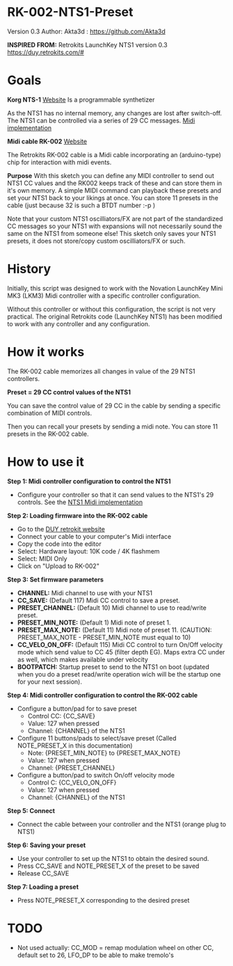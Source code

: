 # RK-002-NTS1-Preset
Version 0.3
Author: Akta3d : https://github.com/Akta3d
  
**INSPIRED FROM:** Retrokits LaunchKey NTS1 version 0.3
https://duy.retrokits.com/#

# Goals
**Korg NTS-1**
[Website](https://www.korg.com/fr/products/dj/nts_1/index.php)
Is a programmable synthetizer

As the NTS1 has no internal memory, any changes are lost after switch-off.
The NTS1 can be controlled via a series of 29 CC messages.
[Midi implementation](https://cdn.korg.com/us/support/download/files/8b4225f3349d609272fcf7ac868212cc.pdf)

**Midi cable RK-002**
[Website](https://www.korg.com/fr/products/dj/nts_1/index.php)

The Retrokits RK-002 cable is a Midi cable incorporating an (arduino-type) chip for interaction with midi events.

**Purpose**
With this sketch you can define any MIDI controller to send out NTS1 CC values and the RK002 keeps track of these and can store them in it's own memory. 
A simple MIDI command can playback these presets and set your NTS1 back to your likings at once. You can store 11 presets in the cable (just because 32 is such a BTDT number :-p )

Note that your custom NTS1 oscilliators/FX are not part of the standardized CC messages so your NTS1 with expansions will not necessarily sound the same on the NTS1 from someone else! This sketch only saves your NTS1 presets, it does not store/copy custom oscilliators/FX or such.
 
# History
Initially, this script was designed to work with the Novation LaunchKey Mini MK3 (LKM3) Midi controller with a specific controller configuration.  

Without this controller or without this configuration, the script is not very practical. The original Retrokits code (LaunchKey NTS1) has been modified to work with any controller and any configuration.

# How it works
The RK-002 cable memorizes all changes in value of the 29 NTS1 controllers.

**Preset = 29 CC control values of the NTS1**

You can save the control value of 29 CC in the cable by sending a specific combination of MIDI controls.

Then you can recall your presets by sending a midi note.
You can store 11 presets in the RK-002 cable.

# How to use it

**Step 1: Midi controller configuration to control the NTS1**
- Configure your controller so that it can send values to the NTS1's 29 controls.
See the [NTS1 Midi implementation](https://cdn.korg.com/us/support/download/files/8b4225f3349d609272fcf7ac868212cc.pdf)

**Step 2: Loading firmware into the RK-002 cable**
- Go to the [DUY retrokit website](https://duy.retrokits.com/coder.php)
- Connect your cable to your computer's Midi interface
- Copy the code into the editor
- Select: Hardware layout: 10K code / 4K flashmem
- Select: MIDI Only
- Click on "Upload to RK-002"

**Step 3: Set firmware parameters**
- **CHANNEL:** Midi channel to use with your NTS1
- **CC_SAVE:** (Default 117) Midi CC control to save a preset.
- **PRESET_CHANNEL:** (Default 10) Midi channel to use to read/write preset.
- **PRESET_MIN_NOTE:** (Default 1) Midi note of preset 1.
- **PRESET_MAX_NOTE:** (Default 11) Midi note of preset 11.  (CAUTION: PRESET_MAX_NOTE - PRESET_MIN_NOTE must equal to 10)
- **CC_VELO_ON_OFF:** (Default 115) Midi CC control to turn On/Off velocity mode which send value to CC 45 (filter depth EG). Maps extra CC under as well, which makes available under velocity
- **BOOTPATCH:** Startup preset to send to the NTS1 on boot (updated when you do a preset read/write operation wich will be the startup one for your next session).

**Step 4: Midi controller configuration to control the RK-002 cable**
- Configure a button/pad for to save preset
  - Control CC: {CC_SAVE}
  - Value: 127 when pressed
  - Channel: {CHANNEL} of the NTS1
- Configure 11 buttons/pads to select/save preset (Called NOTE_PRESET_X in this documentation)
  - Note: {PRESET_MIN_NOTE} to {PRESET_MAX_NOTE}
  - Value: 127 when pressed
  - Channel: {PRESET_CHANNEL}
- Configure a button/pad to switch On/off velocity mode
  - Control C: {CC_VELO_ON_OFF}
  - Value: 127 when pressed
  - Channel: {CHANNEL} of the NTS1

**Step 5: Connect**
- Connect the cable between your controller and the NTS1 (orange plug to NTS1)

**Step 6: Saving your preset**
- Use your controller to set up the NTS1 to obtain the desired sound.
- Press CC_SAVE and NOTE_PRESET_X of the preset to be saved
- Release CC_SAVE

**Step 7: Loading a preset**
- Press NOTE_PRESET_X corresponding to the desired preset

# TODO
- Not used actually: CC_MOD = remap modulation wheel on other CC, default set to 26, LFO_DP to be able to make tremolo's
